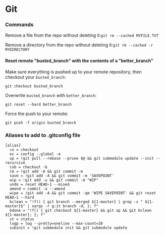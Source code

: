 # Git

### Commands

Remove a file from the repo without deleting it:`git rm --cached MYFILE.TXT`

Remove a directory from the repo without deleting it:`git rm --cached -r MYDIRECTORY`

#### Reset remote "busted\_branch" with the contents of a "better\_branch"

Make sure everything is pushed up to your remote repository, then checkout your `busted_branch`:

```
git checkout busted_branch
```

Overwrite `busted_branch` with `better_branch`:

```
git reset --hard better_branch
```

Force the push to your remote:

```
git push -f origin busted_branch
```

### Aliases to add to .gitconfig file

```
[alias]
  co = checkout
  ec = config --global -e
  up = !git pull --rebase --prune $@ && git submodule update --init --recursive
  cob = checkout -b
  cm = !git add -A && git commit -m
  save = !git add -A && git commit -m 'SAVEPOINT'
  wip = !git add -u && git commit -m "WIP"
  undo = reset HEAD~1 --mixed
  amend = commit -a --amend
  wipe = !git add -A && git commit -qm 'WIPE SAVEPOINT' && git reset HEAD~1 --hard
  bclean = "!f() { git branch --merged ${1-master} | grep -v " ${1-master}$" | xargs -r g:it branch -d; }; f"
  bdone = "!f() { git checkout ${1-master} && git up && git bclean ${1-master}; }; f"
  st = status
  logp = log --pretty=oneline --max-count=20
  subinit = !git submodule init && git submodule update
```
